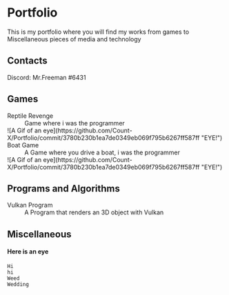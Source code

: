 # Portfolio

This is my portfolio where you will find my works from games to Miscellaneous pieces of media and technology


## Contacts

Discord: Mr.Freeman #6431


## Games

<dl>
<dt>Reptile Revenge</dt>
<dd>Game where i was the programmer</dd>
![A Gif of an eye](https://github.com/Count-X/Portfolio/commit/3780b230b1ea7de0349eb069f795b6267ff587ff "EYE!")
<dt>Boat Game</dt>
<dd>A Game where you drive a boat, i was the programmer</dd>
![A Gif of an eye](https://github.com/Count-X/Portfolio/commit/3780b230b1ea7de0349eb069f795b6267ff587ff "EYE!")
</dl>


## Programs and Algorithms

<dl>
<dt>Vulkan Program</dt>
<dd>A Program that renders an 3D object with Vulkan</dd>
</dl>


## Miscellaneous

#### Here is an eye

    Hi
    hi
    Weed
    Wedding
